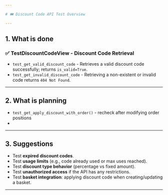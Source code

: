 ```yaml
---

# 🎟️ Discount Code API Test Overview

---
```


## 1. What is done

### ✅ TestDiscountCodeView - Discount Code Retrieval

* `test_get_valid_discount_code` - Retrieves a valid discount code successfully; returns `is_valid=True`.
* `test_get_invalid_discount_code` - Retrieving a non-existent or invalid code returns `404 Not Found`.

---

## 2. What is planning

* `test_get_apply_discount_with_order()` - recheck after modifying order positions
* 

---

## 3. Suggestions

* Test **expired discount codes**.
* Test **usage limits** (e.g., code already used or max uses reached).
* Test **discount type behavior** (percentage vs fixed amount).
* Test **unauthorized access** if the API has any restrictions.
* Test **basket integration**: applying discount code when creating/updating a basket.

---